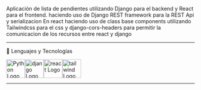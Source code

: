 Aplicación de lista de pendientes utilizando Django para el backend y React para el frontend.
haciendo uso de Django REST framework para la REST Api y serializacion 
En react haciendo uso de class base components
utilizando Tailwindcss para el css
y django-cors-headers para permitir la comunicacion de los recursos entre react y django

---
🧰 Lenguajes y Tecnologías 

<img src="https://cdn.worldvectorlogo.com/logos/python-4.svg" alt="Python Logo" width="50" height="50" /><img src="https://cdn.worldvectorlogo.com/logos/django.svg" alt="django Logo" width="50" height="50" ><img src="https://cdn.worldvectorlogo.com/logos/react-2.svg" alt="react Logo" width="50" height="50" ><img src="https://cdn.worldvectorlogo.com/logos/tailwind-css-1.svg" alt="tailwind Logo" width="50" height="50" />

---